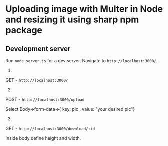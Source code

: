 # Uploading image with Multer in Node and resizing it using sharp npm package


## Development server

Run `node server.js` for a dev server. Navigate to `http://localhost:3000/`.

1. 

GET - `http://localhost:3000/`

2. 

POST - `http://localhost:3000/upload`

Select Body->form-data->{ key: pic , value: "your desired pic"}

3.

GET - `http://localhost:3000/download/:id`

Inside body define height and width.


